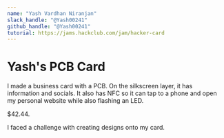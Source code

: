 ```yaml
---
name: "Yash Vardhan Niranjan"
slack_handle: "@Yash00241"
github_handle: "@Yash00241"
tutorial: https://jams.hackclub.com/jam/hacker-card
---
```


# Yash's PCB Card

<!-- Describe your board in 2-3 sentences. What are you making? What will it do? -->
I made a business card with a PCB. On the silkscreen layer, it has information and socials. It also has NFC so it can tap to a phone and open my personal website while also flashing an LED.

<!-- How much is it going to cost? -->
$42.44.

<!-- Tell us a little bit about your design process. What were some challenges? What helped? ***Totally optional*** -->
I faced a challenge with creating designs onto my card.
